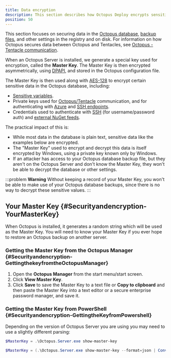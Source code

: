 ```yaml
---
title: Data encryption
description: This section describes how Octopus Deploy encrypts sensitive data at rest.
position: 50
---
```


This section focuses on securing data in the [Octopus database](/docs/administration/data/octopus-database/index.md), [backup files](/docs/administration/data/backup-and-restore.md), and other settings in the registry and on disk. For information on how Octopus secures data between Octopus and Tentacles, see [Octopus - Tentacle communication](/docs/security/octopus-tentacle-communication/index.md).

When an Octopus Server is installed, we generate a special key used for encryption, called the **Master Key**. The Master Key is then encrypted asymmetrically, using [DPAPI](http://msdn.microsoft.com/en-us/library/ms995355.aspx), and stored in the Octopus configuration file.

The Master Key is then used along with [AES-128](http://en.wikipedia.org/wiki/Advanced_Encryption_Standard) to encrypt certain sensitive data in the Octopus database, including:

- [Sensitive variables](/docs/projects/variables/sensitive-variables.md).
- Private keys used for [Octopus/Tentacle](/docs/security/octopus-tentacle-communication/index.md) communication, and for authenticating with [Azure](/docs/infrastructure/accounts/azure/index.md) and [SSH endpoints](/docs/infrastructure/deployment-targets/linux/ssh-target.md).
- Credentials used to authenticate with [SSH](/docs/infrastructure/accounts/ssh-key-pair.md) (for username/password auth) and [external NuGet feeds](/docs/packaging-applications/package-repositories/index.md).

The practical impact of this is:

- While most data in the database is plain text, sensitive data like the examples below are encrypted.
- The "Master Key" used to encrypt and decrypt this data is itself encrypted by Windows, using a private key known only by Windows.
- If an attacker has access to your Octopus database backup file, but they aren't on the Octopus Server and don't know the Master Key, they won't be able to decrypt the database or other settings.

:::problem
**Warning**
Without keeping a record of your Master Key, you won't be able to make use of your Octopus database backups, since there is no way to decrypt these sensitive values.
:::

## Your Master Key {#Securityandencryption-YourMasterKey}

When Octopus is installed, it generates a random string which will be used as the Master Key. You will need to know your Master Key if you ever hope to restore an Octopus backup on another server.

### Getting the Master Key from the Octopus Manager {#Securityandencryption-GettingthekeyfromtheOctopusManager}

1. Open the **Octopus Manager** from the start menu/start screen.
2. Click **View Master Key**.
3. Click **Save** to save the Master Key to a text file or **Copy to clipboard** and then paste the Master Key into a text editor or a secure enterprise password manager, and save it.

### Getting the Master Key from PowerShell {#Securityandencryption-GettingtheKeyfromPowershell}

Depending on the version of Octopus Server you are using you may need to use a slightly different parsing:


```powershell using text
$MasterKey = .\Octopus.Server.exe show-master-key
```

```powershell using JSON (if you're in the mood)
$MasterKey = (.\Octopus.Server.exe show-master-key --format=json | ConvertFrom-Json).MasterKey
```
